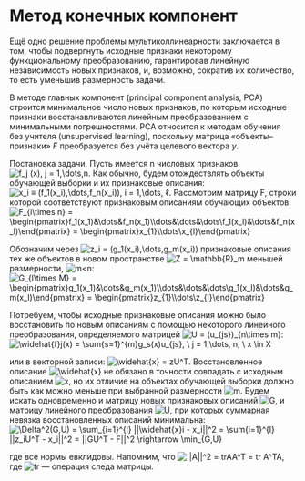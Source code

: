 # Метод конечных компонент

Ещё одно решение проблемы мультиколлинеарности заключается в том, чтобы подвергнуть исходные признаки некоторому функциональному преобразованию, гарантировав линейную независимость новых признаков, и, возможно, сократив их количество, то есть уменьшив размерность задачи.

В методе главных компонент (principal component analysis, PCA) строится минимальное число новых признаков, по которым исходные признаки восстанавливаются линейным преобразованием с минимальными погрешностями. PCA относится к методам обучения без учителя (unsupervised learning), поскольку матрица «объекты–признаки» _F_ преобразуется без учёта целевого вектора _y_.

Постановка задачи. Пусть имеется n числовых признаков ![f_j (x), j = 1,\dots,n](https://i.upmath.me/svg/f_j%20(x)%2C%20j%20%3D%201%2C%5Cdots%2Cn). Как обычно, будем отождествлять объекты обучающей выборки и их признаковые описания: ![x_i ≡ (f_1(x_i),\dots,f_n(x_i)), i = 1,\dots, ℓ.](https://i.upmath.me/svg/x_i%20%E2%89%A1%20(f_1(x_i)%2C%5Cdots%2Cf_n(x_i))%2C%20i%20%3D%201%2C%5Cdots%2C%20%E2%84%93.) Рассмотрим матрицу F, строки которой соответствуют признаковым описаниям обучающих объектов: ![F_{l\times n} = \begin{pmatrix}f_1(x_1)&\dots&f_n(x_1)\\\dots&\dots&\dots\\f_1(x_l)&\dots&f_n(x_l)\end{pmatrix} =  \begin{pmatrix}x_{1}\\\dots\\x_{l}\end{pmatrix}](https://i.upmath.me/svg/F_%7Bl%5Ctimes%20n%7D%20%3D%20%5Cbegin%7Bpmatrix%7Df_1(x_1)%26%5Cdots%26f_n(x_1)%5C%5C%5Cdots%26%5Cdots%26%5Cdots%5C%5Cf_1(x_l)%26%5Cdots%26f_n(x_l)%5Cend%7Bpmatrix%7D%20%3D%20%20%5Cbegin%7Bpmatrix%7Dx_%7B1%7D%5C%5C%5Cdots%5C%5Cx_%7Bl%7D%5Cend%7Bpmatrix%7D)

Обозначим через ![z_i = (g_1(x_i),\dots,g_m(x_i))](https://i.upmath.me/svg/z_i%20%3D%20(g_1(x_i)%2C%5Cdots%2Cg_m(x_i))) признаковые описания тех же объектов в новом пространстве ![Z = \mathbb{R}_m](https://i.upmath.me/svg/Z%20%3D%20%5Cmathbb%7BR%7D_m) меньшей размерности, ![m<n](https://i.upmath.me/svg/m%3Cn): ![G_{l\times M} = \begin{pmatrix}g_1(x_1)&\dots&g_m(x_1)\\\dots&\dots&\dots\\g_1(x_l)&\dots&g_m(x_l)\end{pmatrix} =  \begin{pmatrix}z_{1}\\\dots\\z_{l}\end{pmatrix}](https://i.upmath.me/svg/G_%7Bl%5Ctimes%20M%7D%20%3D%20%5Cbegin%7Bpmatrix%7Dg_1(x_1)%26%5Cdots%26g_m(x_1)%5C%5C%5Cdots%26%5Cdots%26%5Cdots%5C%5Cg_1(x_l)%26%5Cdots%26g_m(x_l)%5Cend%7Bpmatrix%7D%20%3D%20%20%5Cbegin%7Bpmatrix%7Dz_%7B1%7D%5C%5C%5Cdots%5C%5Cz_%7Bl%7D%5Cend%7Bpmatrix%7D)

Потребуем, чтобы исходные признаковые описания можно было восстановить по новым описаниям с помощью некоторого линейного преобразования, определяемого матрицей ![U = (u_{js})_{n\times m}](https://i.upmath.me/svg/U%20%3D%20(u_%7Bjs%7D)_%7Bn%5Ctimes%20m%7D): ![\widehat{f}_j(x) =  \sum_{s=1}^{m}g_s(x)u_{js}, \ j = 1,\dots, n, \ x  \in X](https://i.upmath.me/svg/%5Cwidehat%7Bf%7D_j(x)%20%3D%20%20%5Csum_%7Bs%3D1%7D%5E%7Bm%7Dg_s(x)u_%7Bjs%7D%2C%20%5C%20j%20%3D%201%2C%5Cdots%2C%20n%2C%20%5C%20x%20%20%5Cin%20X)

или в векторной записи: ![\widehat{x} = zU^T](https://i.upmath.me/svg/%5Cwidehat%7Bx%7D%20%3D%20zU%5ET). Восстановленное описание ![\widehat{x}](https://i.upmath.me/svg/%5Cwidehat%7Bx%7D) не обязано в точности совпадать с исходным описанием ![x](https://i.upmath.me/svg/x), но их отличие на объектах обучающей выборки должно быть как можно меньше при выбранной размерности ![m](https://i.upmath.me/svg/m). Будем искать одновременно и матрицу новых признаковых описаний ![G](https://i.upmath.me/svg/G), и матрицу линейного преобразования ![U](https://i.upmath.me/svg/U), при которых суммарная невязка восстановленных описаний минимальна: ![\Delta^2(G,U) =  \sum_{i=1}^{l} ||\widehat{x}_i - x_i||^2 = \sum_{i=1}^{l} ||z_iU^T - x_i||^2 = ||GU^T - F||^2 \rightarrow \min_{G,U}](https://i.upmath.me/svg/%5CDelta%5E2(G%2CU)%20%3D%20%20%5Csum_%7Bi%3D1%7D%5E%7Bl%7D%20%7C%7C%5Cwidehat%7Bx%7D_i%20-%20x_i%7C%7C%5E2%20%3D%20%5Csum_%7Bi%3D1%7D%5E%7Bl%7D%20%7C%7Cz_iU%5ET%20-%20x_i%7C%7C%5E2%20%3D%20%7C%7CGU%5ET%20-%20F%7C%7C%5E2%20%5Crightarrow%20%5Cmin_%7BG%2CU%7D)

где все нормы евклидовы. Напомним, что ![||A||^2 = trAA^T = tr A^TA](https://i.upmath.me/svg/%7C%7CA%7C%7C%5E2%20%3D%20trAA%5ET%20%3D%20tr%20A%5ETA), где ![tr](https://i.upmath.me/svg/tr) — операция следа матрицы.